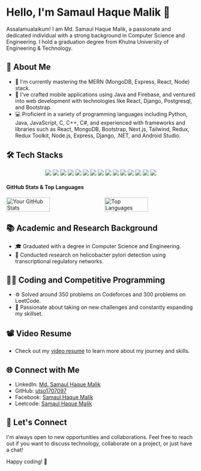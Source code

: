 # Hello, I'm Samaul Haque Malik 👋

Assalamualaikum! I am Md. Samaul Haque Malik, a passionate and dedicated individual with a strong background in Computer Science and Engineering. I hold a graduation degree from Khulna University of Engineering & Technology.

## 🚀 About Me

- 🔭 I'm currently mastering the MERN (MongoDB, Express, React, Node) stack.
- 🌱 I've crafted mobile applications using Java and Firebase, and ventured into web development with technologies like React, Django, Postgresql, and Bootstrap.
- 💻 Proficient in a variety of programming languages including Python, Java, JavaScript, C, C++, C#, and experienced with frameworks and libraries such as React, MongoDB, Bootstrap, Next.js, Tailwind, Redux, Redux Toolkit, Node.js, Express, Django, .NET, and Android Studio.

## 🛠️ Tech Stacks

<p align="center">
  <img src="https://img.shields.io/badge/MERN-Stack-blue?logo=mongodb&logoColor=white&style=for-the-badge" />
  <img src="https://img.shields.io/badge/Java-Android-green?logo=java&logoColor=white&style=for-the-badge" />
  <img src="https://img.shields.io/badge/ReactJS-JavaScript-blue?logo=react&logoColor=white&style=for-the-badge" />
  <img src="https://img.shields.io/badge/Django-Python-green?logo=django&logoColor=white&style=for-the-badge" />
  <img src="https://img.shields.io/badge/.NET-C%23-blue?logo=dot-net&logoColor=white&style=for-the-badge" />
  <img src="https://img.shields.io/badge/Firebase-JavaScript-orange?logo=firebase&logoColor=white&style=for-the-badge" />
  <img src="https://img.shields.io/badge/GitHub-JavaScript-black?logo=github&logoColor=white&style=for-the-badge" />
  <img src="https://img.shields.io/badge/Postman-JavaScript-orange?logo=postman&logoColor=white&style=for-the-badge" />
  <img src="https://img.shields.io/badge/PostgreSQL-JavaScript-blue?logo=postgresql&logoColor=white&style=for-the-badge" />
  <img src="https://img.shields.io/badge/HTML5-JavaScript-orange?logo=html5&logoColor=white&style=for-the-badge" />
  <img src="https://img.shields.io/badge/CSS3-JavaScript-blue?logo=css3&logoColor=white&style=for-the-badge" />
  <img src="https://img.shields.io/badge/JavaScript-JavaScript-yellow?logo=javascript&logoColor=white&style=for-the-badge" />
  <img src="https://img.shields.io/badge/Python-Python-yellow?logo=python&logoColor=white&style=for-the-badge" />
  <img src="https://img.shields.io/badge/C++-C++-blue?logo=cplusplus&logoColor=white&style=for-the-badge" />
  <img src="https://img.shields.io/badge/Android Studio-Java-green?logo=android-studio&logoColor=white&style=for-the-badge" />
</p>

#### GitHub Stats & Top Languages

<div style="display: flex; justify-content: space-between;">
  <img src="https://github-readme-stats.vercel.app/api?username=utso1707097&show_icons=true&theme=radical" alt="Your GitHub Stats" width="48%" />
  <img src="https://github-readme-stats.vercel.app/api/top-langs/?username=utso1707097&layout=compact" alt="Top Languages" width="48%" />
</div>

## 📚 Academic and Research Background

- 🎓 Graduated with a degree in Computer Science and Engineering.
- 🧪 Conducted research on helicobacter pylori detection using transcriptional regulatory networks.

## 👨‍💻 Coding and Competitive Programming

- ⚙️ Solved around 350 problems on Codeforces and 300 problems on LeetCode.
- 🚀 Passionate about taking on new challenges and constantly expanding my skillset.

## 📽️ Video Resume

- Check out my [video resume](https://drive.google.com/file/d/1IsOdt6g7HSIpBeaaztUg1EXkBo-ePdfn/view) to learn more about my journey and skills.

## 🌐 Connect with Me

- LinkedIn: [Md. Samaul Haque Malik](https://www.linkedin.com/in/yourlinkedinprofile/)
- GitHub: [utso1707097](https://github.com/utso1707097)
- Facebook: [Samaul Haque Malik](https://www.facebook.com/utso.97/)
- Leetcode: [Samaul Haque Malik](https://leetcode.com/Utso097/)

## 🤝 Let's Connect

I'm always open to new opportunities and collaborations. Feel free to reach out if you want to discuss technology, collaborate on a project, or just have a chat!

Happy coding! 🚀
